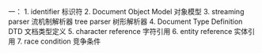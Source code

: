 一：
    1. identifier 标识符
    2. Document Object Model  对象模型
    3. streaming parser    流机制解析器
        tree parser         树形解析器
    4. Document Type Definition DTD  文档类型定义
    5. character reference  字符引用
    6. entity reference     实体引用
    7. race condition       竞争条件